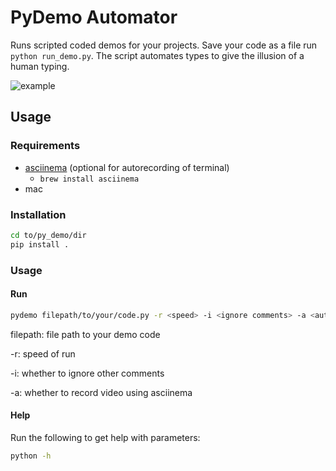 # PyDemo Automator

Runs scripted coded demos for your projects. Save your code as a file run `python run_demo.py`.
The script automates types to give the illusion of a human typing.

![example](images/pydemo.gif?raw=true)

## Usage

### Requirements

* [asciinema](https://asciinema.org/) (optional for autorecording of terminal)
    * `brew install asciinema`
* mac

### Installation

```bash
cd to/py_demo/dir
pip install .
```

### Usage

#### Run

```bash
pydemo filepath/to/your/code.py -r <speed> -i <ignore comments> -a <auto-record>
```

filepath: file path to your demo code

-r: speed of run

-i: whether to ignore other comments

-a: whether to record video using asciinema

#### Help

Run the following to get help with parameters:

```bash
python -h
```
